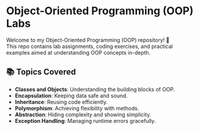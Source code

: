 # Object-Oriented Programming (OOP) Labs

Welcome to my Object-Oriented Programming (OOP) repository! 🎯  
This repo contains lab assignments, coding exercises, and practical examples aimed at understanding OOP concepts in-depth.

## 📚 Topics Covered

- **Classes and Objects**: Understanding the building blocks of OOP.
- **Encapsulation**: Keeping data safe and sound.
- **Inheritance**: Reusing code efficiently.
- **Polymorphism**: Achieving flexibility with methods.
- **Abstraction**: Hiding complexity and showing simplicity.
- **Exception Handling**: Managing runtime errors gracefully.
